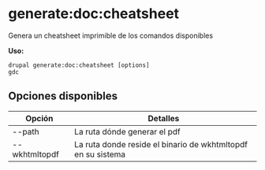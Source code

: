 # generate:doc:cheatsheet
Genera un cheatsheet imprimible de los comandos disponibles

**Uso:**
```
drupal generate:doc:cheatsheet [options]
gdc
```

## Opciones disponibles
Opción | Detalles
-------|-------------
--path | La ruta dónde generar el pdf
--wkhtmltopdf | La ruta donde reside el binario de wkhtmltopdf en su sistema
